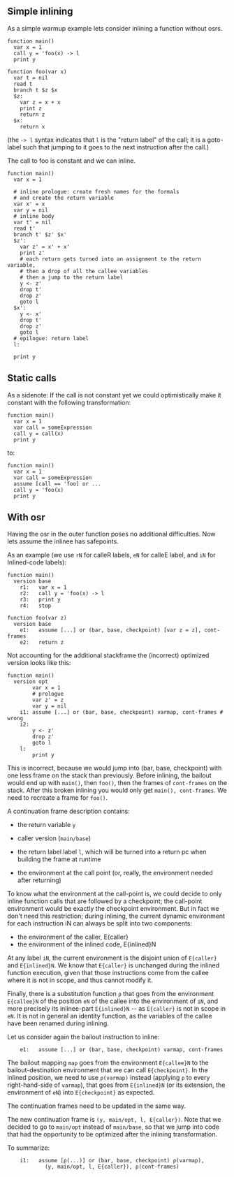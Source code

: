 ## Simple inlining

As a simple warmup example lets consider inlining a function without osrs.


```
function main()
  var x = 1
  call y = 'foo(x) -> l
  print y

function foo(var x)
  var t = nil
  read t
  branch t $z $x
  $z:
    var z = x + x
    print z
    return z
  $x:
    return x
```

(the `-> l` syntax indicates that `l` is the "return label" of the
call; it is a goto-label such that jumping to it goes to the next
instruction after the call.)

The call to foo is constant and we can inline.

```
function main()
  var x = 1

  # inline prologue: create fresh names for the formals
  # and create the return variable
  var x' = x
  var y = nil
  # inline body
  var t' = nil
  read t'
  branch t' $z' $x'
  $z':
    var z' = x' + x'
    print z'
    # each return gets turned into an assignment to the return variable,
    # then a drop of all the callee variables
    # then a jump to the return label
    y <- z'
    drop t'
    drop z'
    goto l
  $x':
    y <- x'
    drop t'
    drop z'
    goto l
  # epilogue: return label
  l:

  print y
```

## Static calls

As a sidenote: If the call is not constant yet we could optimistically make it constant with the following transformation:

```
function main()
  var x = 1
  var call = someExpression
  call y = call(x)
  print y
```

to:

```
function main()
  var x = 1
  var call = someExpression
  assume [call == 'foo] or ...
  call y = 'foo(x)
  print y
```

## With osr

Having the osr in the outer function poses no additional
difficulties. Now lets assume the inlinee has safepoints.

As an example (we use `rN` for calleR labels, `eN` for calleE label,
and `iN` for Inlined-code labels):

```
function main()
  version base
    r1:   var x = 1
    r2:   call y = 'foo(x) -> l
    r3:   print y
    r4:   stop

function foo(var z)
  version base
    e1:   assume [...] or (bar, base, checkpoint) [var z = z], cont-frames
    e2:   return z
```

Not accounting for the additional stackframe the (incorrect) optimized version looks like this:

```
function main()
  version opt
        var x = 1
        # prologue
        var z' = z
        var y = nil
    i1: assume [...] or (bar, base, checkpoint) varmap, cont-frames # wrong
    i2:
        y <- z'
        drop z'
        goto l
    l:
        print y
```

This is incorrect, because we would jump into (bar, base, checkpoint)
with one less frame on the stack than previously. Before inlining, the
bailout would end up with `main()`, then `foo()`, then the frames of
`cont-frames` on the stack. After this broken inlining you would only
get `main(), cont-frames`. We need to recreate a frame for `foo()`.

A continuation frame description contains:

- the return variable `y`

- caller version (`main/base`)

- the return label label `l`, which will be turned into a return pc
  when building the frame at runtime

- the environment at the call point (or, really, the environment
  needed after returning)

To know what the environment at the call-point is, we could decide to
only inline function calls that are followed by a checkpoint; the
call-point environment would be exactly the checkpoint
environment. But in fact we don't need this restriction; during
inlining, the current dynamic environment for each instruction iN can
always be split into two components:

- the environment of the caller, E{caller}
- the environment of the inlined code, E{inlined}N

At any label `iN`, the current environment is the disjoint union of
`E{caller}` and `E{inlined}N`. We know that `E{caller}` is unchanged during
the inlined function execution, given that those instructions come
from the callee where it is not in scope, and thus cannot modify it.

Finally, there is a substitution function `ρ` that goes from the
environment `E{callee}N` of the position `eN` of the callee into the
environment of `iN`, and more precisely its inlinee-part
`E{inlined}N` -- as `E{caller}` is not in scope in `eN`. It is not in
general an identity function, as the variables of the callee have been
renamed during inlining.

Let us consider again the bailout instruction to inline:

```
    e1:   assume [...] or (bar, base, checkpoint) varmap, cont-frames
```

The bailout mapping `map` goes from the environment `E{callee}N` to
the bailout-destination environment that we can call
`E{checkpoint}`. In the inlined position, we need to use `ρ(varmap)`
instead (applying `ρ` to every right-hand-side of `varmap`), that goes
from `E{inlined}N` (or its extension, the environment of `eN`) into
`E{checkpoint}` as expected.

The continuation frames need to be updated in the same way.

The new continuation frame is `(y, main/opt, l, E{caller})`. Note that
we decided to go to `main/opt` instead of `main/base`, so that we jump
into code that had the opportunity to be optimized after the inlining
transformation.

To summarize:

```
    i1:   assume [ρ(...)] or (bar, base, checkpoint) ρ(varmap),
            (y, main/opt, l, E{caller}), ρ(cont-frames)
```
